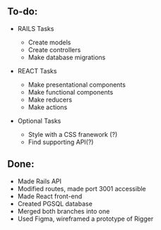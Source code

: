 ## To-do:

- RAILS Tasks 
    - Create models
    - Create controllers
    - Make database migrations

- REACT Tasks
    - Make presentational components
    - Make functional components
    - Make reducers
    - Make actions

- Optional Tasks
    - Style with a CSS franework (?)
    - Find supporting API(?)


## Done:

- Made Rails API
- Modified routes, made port 3001 accessible
- Made React front-end
- Created PGSQL database
- Merged both branches into one
- Used Figma, wireframed a prototype of Rigger